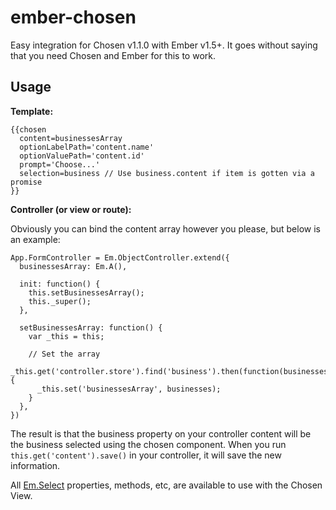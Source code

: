 ember-chosen
============

Easy integration for Chosen v1.1.0 with Ember v1.5+. It goes without saying that you need Chosen and Ember for this to work.

Usage
------

**Template:**

```
{{chosen
  content=businessesArray
  optionLabelPath='content.name'
  optionValuePath='content.id'
  prompt='Choose...'
  selection=business // Use business.content if item is gotten via a promise
}}
```

**Controller (or view or route):**

Obviously you can bind the content array however you please, but below is an example:

```
App.FormController = Em.ObjectController.extend({
  businessesArray: Em.A(),
  
  init: function() {
    this.setBusinessesArray();
    this._super();
  },
  
  setBusinessesArray: function() {
    var _this = this;
    
    // Set the array
    _this.get('controller.store').find('business').then(function(businesses) {
      _this.set('businessesArray', businesses);
    }
  },
})
```

The result is that the business property on your controller content will be the business selected using the chosen component. When you run `this.get('content').save()` in your controller, it will save the new information.

All [Em.Select](http://emberjs.com/api/classes/Ember.Select) properties, methods, etc, are available to use with the Chosen View.
